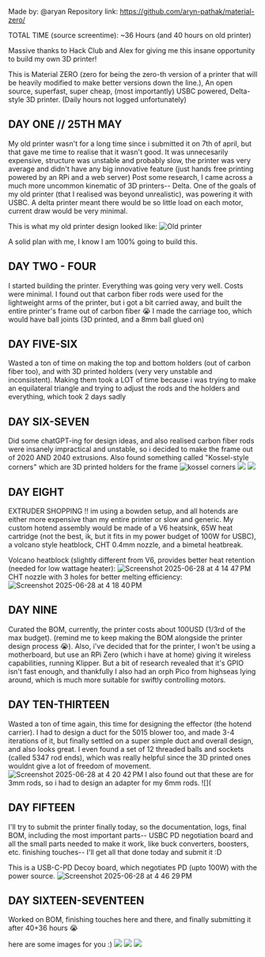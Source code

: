 Made by: @aryan Repository link: https://github.com/aryn-pathak/material-zero/ 

TOTAL TIME (source screentime): ~36 Hours (and 40 hours on old printer)


Massive thanks to Hack Club and Alex for giving me this insane opportunity to build my own 3D printer!

This is Material ZERO (zero for being the zero-th version of a printer that will be heavily modified to make better versions down the line.), An open source, superfast, super cheap, (most importantly) USBC powered, Delta-style 3D printer.
(Daily hours not logged unfortunately)

## DAY ONE // 25TH MAY
My old printer wasn't for a long time since i submitted it on 7th of april, but that gave me time to realise that it wasn't good. It was unnecesarily expensive, structure was unstable and probably slow, the printer was very average and didn't have any big innovative feature (just hands free printing powered by an RPi and a web server)
Post some research, I came across a much more uncommon kinematic of 3D printers-- Delta. One of the goals of my old printer (that I realised was beyond unrealistic), was powering it with USBC. A delta printer meant there would be so little load on each motor, current draw would be very minimal.

This is what my old printer design looked like:
![Old printer](https://github.com/user-attachments/assets/cfee9257-4fa6-4e00-8f99-df310d8d2bae)

A solid plan with me, I know I am 100% going to build this.

## DAY TWO - FOUR
I started building the printer. Everything was going very very well. Costs were minimal. I found out that carbon fiber rods were used for the lightweight arms of the printer, but i got a bit carried away, and built the entire printer's frame out of carbon fiber :sob:
I made the carriage too, which would have ball joints (3D printed, and a 8mm ball glued on)

## DAY FIVE-SIX
Wasted a ton of time on making the top and bottom holders (out of carbon fiber too), and with 3D printed holders (very very unstable and inconsistent). Making them took a LOT of time because i was trying to make an equilateral triangle and trying to adjust the rods and the holders and everything, which took 2 days sadly

## DAY SIX-SEVEN
Did some chatGPT-ing for design ideas, and also realised carbon fiber rods were insanely impractical and unstable, so i decided to make the frame out of 2020 AND 2040 extrusions. Also found something called "Kossel-style corners" which are 3D printed holders for the frame
![kossel corners](https://hc-cdn.hel1.your-objectstorage.com/s/v3/8a7604047e90eb4ef0b0df3963680a9203d99c77_img_0406.jpg)
![](https://hc-cdn.hel1.your-objectstorage.com/s/v3/f475f5214940dc7380f694d27d2b6b7d532c8e06_img_0405.jpg)
![](https://hc-cdn.hel1.your-objectstorage.com/s/v3/166e2051e640e8bdc4808fcce23239e446d3f43c_img_0404.jpg)

## DAY EIGHT
EXTRUDER SHOPPING !! im using a bowden setup, and all hotends are either more expensive than my entire printer or slow and generic. My custom hotend assembly would be made of a V6 heatsink, 65W heat cartridge (not the best, ik, but it fits in my power budget of 100W for USBC), a volcano style heatblock, CHT 0.4mm nozzle, and a bimetal heatbreak.

Volcano heatblock (slightly different from V6, provides better heat retention (needed for low wattage heater):
![Screenshot 2025-06-28 at 4 14 47 PM](https://github.com/user-attachments/assets/d5832562-6553-4279-9ab4-93b98a9eafd1)
CHT nozzle with 3 holes for better melting efficiency:
![Screenshot 2025-06-28 at 4 18 40 PM](https://github.com/user-attachments/assets/7d97036f-7f84-475a-bb57-4e15fd1c525d)


## DAY NINE
Curated the BOM, currently, the printer costs about 100USD (1/3rd of the max budget). (remind me to keep making the BOM alongside the printer design process :sob:). Also, i've decided that for the printer, I won't be using a motherboard, but use an RPi Zero (which i have at home) giving it wireless capabilities, running Klipper. But a bit of research revealed that it's GPIO isn't fast enough, and thankfully I also had an orph Pico from highseas lying around, which is much more suitable for swiftly controlling motors.

## DAY TEN-THIRTEEN
Wasted a ton of time again, this time for designing the effector (the hotend carrier). I had to design a duct for the 5015 blower too, and made 3-4 iterations of it, but finally settled on a super simple duct and overall design, and also looks great.
I even found a set of 12 threaded balls and sockets (called 5347 rod ends), which was really helpful since the 3D printed ones wouldnt give a lot of freedom of movement.
![Screenshot 2025-06-28 at 4 20 42 PM](https://github.com/user-attachments/assets/507b3bdf-74cb-45fe-9db7-881fd83b56eb)
I also found out that these are for 3mm rods, so i had to design an adapter for my 6mm rods.
![](

## DAY FIFTEEN
I'll try to submit the printer finally today, so the documentation, logs, final BOM, including the most important parts-- USBC PD negotiation board and all the small parts needed to make it work, like buck converters, boosters, etc. finishing touches-- I'll get all that done today and submit it :D

This is a USB-C-PD Decoy board, which negotiates PD (upto 100W) with the power source.
![Screenshot 2025-06-28 at 4 46 29 PM](https://github.com/user-attachments/assets/6af279ec-269a-4f9d-82ea-cc379ece18f1)

## DAY SIXTEEN-SEVENTEEN
Worked on BOM, finishing touches here and there, and finally submitting it after 40+36 hours 😭

here are some images for you :)
![](https://hc-cdn.hel1.your-objectstorage.com/s/v3/8a4dcad0904abcef704119de1344ff9c21bd588e_img-20250609-wa0000.jpg)
![](https://hc-cdn.hel1.your-objectstorage.com/s/v3/85646aa2813d91d2908066b0b6b41089a6ea1d99_img-20250609-wa0001.jpg)
![](https://hc-cdn.hel1.your-objectstorage.com/s/v3/7a84de9ee1d1bf4c3e9fcd3e8fa14ff9d337cd1a_img-20250609-wa0002.jpg)
